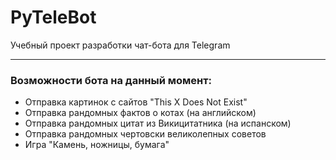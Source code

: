 # PyTeleBot
Учебный проект разработки чат-бота для Telegram

---

### Возможности бота на данный момент:
+ Отправка картинок с сайтов "This X Does Not Exist"
+ Отправка рандомных фактов о котах (на английском)
+ Отправка рандомных цитат из Викицитатника (на испанском)
+ Отправка рандомных чертовски великолепных советов
+ Игра "Камень, ножницы, бумага"
